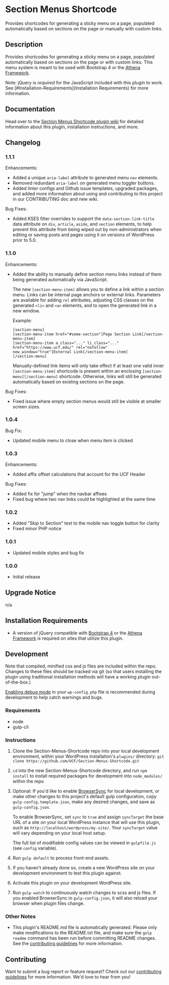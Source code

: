 # Section Menus Shortcode #

Provides shortcodes for generating a sticky menu on a page, populated automatically based on sections on the page or manually with custom links.


## Description ##

Provides shortcodes for generating a sticky menu on a page, populated automatically based on sections on the page or with custom links.  This menu system is meant to be used with Bootstrap 4 or the [Athena Framework](https://ucf.github.io/Athena-Framework/).

Note: jQuery is *required* for the JavaScript included with this plugin to work.  See [#Installation-Requirements](Installation Requirements) for more information.


## Documentation ##

Head over to the [Section Menus Shortcode plugin wiki](https://github.com/UCF/Section-Menus-Shortcode/wiki) for detailed information about this plugin, installation instructions, and more.


## Changelog ##

### 1.1.1 ###
Enhancements:
* Added a unique `aria-label` attribute to generated menu `nav` elements.
* Removed redundant `aria-label` on generated menu toggler buttons.
* Added linter configs and Github issue templates, upgraded packages, and added more information about using and contributing to this project in our CONTRIBUTING doc and new wiki.

Bug Fixes:
* Added KSES filter overrides to support the `data-section-link-title` data attribute on `div`, `article`, `aside`, and `section` elements, to help prevent this attribute from being wiped out by non-administrators when editing or saving posts and pages using it on versions of WordPress prior to 5.0.

### 1.1.0 ###
Enhancements:
* Added the ability to manually define section menu links instead of them being generated automatically via JavaScript.

  The new `[section-menu-item]` allows you to define a link within a section menu.  Links can be internal page anchors or external links.  Parameters are available for adding `rel` attributes, adjusting CSS classes on the generated `<li>` and `<a>` elements, and to open the generated link in a new window.

  Example:

  ```
  [section-menu]
  [section-menu-item href="#some-section"]Page Section Link[/section-menu-item]
  [section-menu-item a_class="..." li_class="..." href="https://www.ucf.edu/" rel="nofollow" new_window="true"]External Link[/section-menu-item]
  [/section-menu]
  ```

  Manually-defined link items will only take effect if at least one valid inner `[section-menu-item]` shortcode is present within an enclosing `[section-menu][/section-menu]` shortcode.  Otherwise, links will still be generated automatically based on existing sections on the page.

Bug Fixes:
* Fixed issue where empty section menus would still be visible at smaller screen sizes.

### 1.0.4 ###
Bug Fix:
* Updated mobile menu to close when menu item is clicked

### 1.0.3 ###
Enhancements:
* Added affix offset calculations that account for the UCF Header

Bug Fixes:
* Added fix for "jump" when the navbar affixes
* Fixed bug where two nav links could be highlighted at the same time

### 1.0.2 ###
* Added "Skip to Section" text to the mobile nav toggle button for clarity
* Fixed minor PHP notice

### 1.0.1 ###
* Updated mobile styles and bug fix

### 1.0.0 ###
* Initial release


## Upgrade Notice ##

n/a


## Installation Requirements ##

- A version of jQuery compatible with [Bootstrap 4](https://getbootstrap.com/) or the [Athena Framework](https://ucf.github.io/Athena-Framework/) is required on sites that utilize this plugin.


## Development ##

Note that compiled, minified css and js files are included within the repo.  Changes to these files should be tracked via git (so that users installing the plugin using traditional installation methods will have a working plugin out-of-the-box.)

[Enabling debug mode](https://codex.wordpress.org/Debugging_in_WordPress) in your `wp-config.php` file is recommended during development to help catch warnings and bugs.

### Requirements ###
* node
* gulp-cli

### Instructions ###
1. Clone the Section-Menus-Shortcode repo into your local development environment, within your WordPress installation's `plugins/` directory: `git clone https://github.com/UCF/Section-Menus-Shortcode.git`
2. `cd` into the new Section-Menus-Shortcode directory, and run `npm install` to install required packages for development into `node_modules/` within the repo
3. Optional: If you'd like to enable [BrowserSync](https://browsersync.io) for local development, or make other changes to this project's default gulp configuration, copy `gulp-config.template.json`, make any desired changes, and save as `gulp-config.json`.

    To enable BrowserSync, set `sync` to `true` and assign `syncTarget` the base URL of a site on your local WordPress instance that will use this plugin, such as `http://localhost/wordpress/my-site/`.  Your `syncTarget` value will vary depending on your local host setup.

    The full list of modifiable config values can be viewed in `gulpfile.js` (see `config` variable).
3. Run `gulp default` to process front-end assets.
4. If you haven't already done so, create a new WordPress site on your development environment to test this plugin against.
5. Activate this plugin on your development WordPress site.
6. Run `gulp watch` to continuously watch changes to scss and js files.  If you enabled BrowserSync in `gulp-config.json`, it will also reload your browser when plugin files change.

### Other Notes ###
* This plugin's README.md file is automatically generated. Please only make modifications to the README.txt file, and make sure the `gulp readme` command has been run before committing README changes.  See the [contributing guidelines](https://github.com/UCF/Section-Menus-Shortcode/blob/master/CONTRIBUTING.md) for more information.


## Contributing ##

Want to submit a bug report or feature request?  Check out our [contributing guidelines](https://github.com/UCF/Section-Menus-Shortcode/blob/master/CONTRIBUTING.md) for more information.  We'd love to hear from you!
